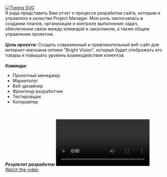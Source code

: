 [![Typing SVG](https://readme-typing-svg.herokuapp.com?color=%FFFFF&lines=GLASS+STORE)](https://git.io/typing-svg)
\
Я рада представить Вам отчет о процессе разработки сайта, которым я управляла в качестве Project Manager. Моя роль заключалась в создании планов, организации и контроле выполнения задач, обеспечении связи между командой и заказчиком, а также общем управлении проектом.
\
\
***Цель проекта:*** Создать современный и привлекательный веб-сайт для интернет-магазина оптики "Bright Vision", который будет отображать его товары и повышать уровень взаимодействия клиентов.
\
\
***Команда:***
- Проектный менеджер
- Маркетолог
- Веб-дизайнер 
- Фронтенд-разработчик 
- Тестировщик 
- Копирайтер

\
\
***Результат разработки***
[![Watch the video](https://github.com/KristinaPM/glass-store/blob/main/Bright%20Vision.mp4)](https://github.com/KristinaPM/glass-store/blob/main/Bright%20Vision.mp4)


